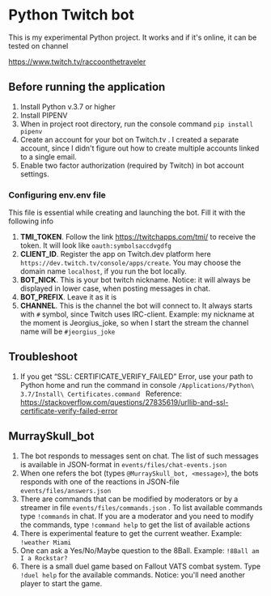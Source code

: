 # Python Twitch bot

This is my experimental Python project. It works and if it's online, it can be tested on channel

https://www.twitch.tv/raccoonthetraveler

## Before running the application

1) Install Python v.3.7 or higher
2) Install PIPENV
3) When in project root directory, run the console command `pip install pipenv`
4) Create an account for your bot on Twitch.tv . I created a separate account, since I didn't figure out how to create multiple accounts linked to a single email.
5) Enable two factor authorization (required by Twitch) in bot account settings.

### **Configuring env.env file**

This file is essential while creating and launching the bot. Fill it with the following info

1) **TMI_TOKEN**. Follow the link https://twitchapps.com/tmi/ to receive the token. It will look like `oauth:symbolsaccdvgdfg`
2) **CLIENT_ID**. Register the app on Twitch.dev platform here `https://dev.twitch.tv/console/apps/create`. You may choose the domain name `localhost`, if you run the bot locally.
3) **BOT_NICK**. This is your bot twitch nickname. Notice: it will always be displayed in lower case, when posting messages in chat.
4) **BOT_PREFIX**. Leave it as it is
5) **CHANNEL**. This is the channel the bot will connect to. It always starts with `#` symbol, since Twitch uses IRC-client. Example: my nickname at the moment is Jeorgius_joke, so when I start the stream the channel name will be `#jeorgius_joke` 

## Troubleshoot

1) If you get “SSL: CERTIFICATE_VERIFY_FAILED” Error, use your path to Python home  and run the command in console `/Applications/Python\ 3.7/Install\ Certificates.command `
Reference:
https://stackoverflow.com/questions/27835619/urllib-and-ssl-certificate-verify-failed-error

## MurraySkull_bot

1) The bot responds to messages sent on chat. The list of such messages is available in JSON-format in `events/files/chat-events.json`
2) When one refers the bot (types `@MurraySkull_bot, <message>`), the bots responds with one of the reactions in JSON-file `events/files/answers.json`
3) There are commands that can be modified by moderators or by a streamer in file `events/files/commands.json` . To list available commands type `!commands` in chat. If you are a moderator and you need to modify the commands, type `!command help` to get the list of available actions
4) There is experimental feature to get the current weather. Example: `!weather Miami`
5) One can ask a Yes/No/Maybe question to the 8Ball. Example: `!8Ball am I a Rockstar?`
6) There is a small duel game based on Fallout VATS combat system. Type `!duel help` for the available commands. Notice: you'll need another player to start the game.